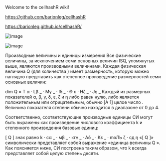 Welcome to the cellhashR wiki!

https://github.com/barionleg/cellhashR

https://barionleg.github.io/cellhashR/


![image](https://github.com/barionleg/cellhashR/assets/102619282/84814cc3-222d-4f77-a1e7-4c387d55cdbf)


![image](https://github.com/barionleg/cellhashR/assets/102619282/a38b2780-7c6d-4979-80f3-e2a8dc676e32)

Производные величины и единицы измерения 
Все физические величины, за исключением семи основных величин ISQ, упомянутых выше, являются производными величинами. Каждая физическая величина Q (для количества ) имеет размерность, которую можно наглядно представить как степенное произведение размерностей семи основных величин:

dim Q =  Т α · Lβ _ · Mγ _ · Iδ _ · Θ ε · Нζ _ · Jη _
Каждый из размерных показателей α, β, γ, δ, ε, ζ и η либо равен нулю, либо является положительным или отрицательным, обычно [A 1] целое число . Величина показателя степени обычно находится в диапазоне от 0 до 4.

Соответственно, соответствующие производные единицы СИ могут быть выражены как произведение числового коэффициента k и степенного произведения базовых единиц:

[ Q ] знак равно k · сα _ · мβ _ · кгγ _ · Аδ _ · Кε _ · mიЛЬ ζ · cд η
«[ Q ]» символически представляет собой выражение «единица величины  Q ». Как поясняется ниже, СИ построена таким образом, что k всегда представляет собой целую степень десяти.